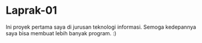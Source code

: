 # Laprak-01
Ini proyek pertama saya di jurusan teknologi informasi. Semoga kedepannya saya bisa membuat lebih banyak program. :)
